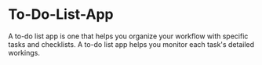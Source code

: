 # To-Do-List-App
A to-do list app is one that helps you organize your workflow with specific tasks and checklists. A to-do list app helps you monitor each task's detailed workings.
